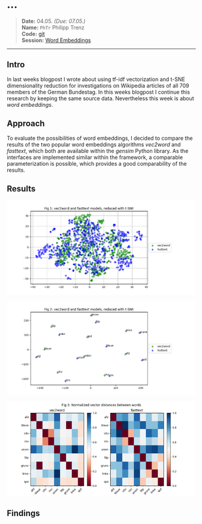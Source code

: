 # ...

> **Date:** 04.05. *(Due: 07.05.)*  
> **Name:** `PhTr` Philipp Trenz  
> **Code:** [git](https://github.com/philipptrenz/Text-Visualisation-in-Practice/tree/master/04_word_embeddings)  
> **Session:** [Word Embeddings](../index)

----

## Intro

In last weeks blogpost I wrote about using tf-idf vectorization and t-SNE dimensionality reduction for investigations on Wikipedia articles of all 709 members of the German Bundestag. In this weeks blogpost I continue this research by keeping the same source data. Nevertheless this week is about _word embeddings_.

## Approach

To evaluate the possibilities of word embeddings, I decided to compare the results of the two popular word embeddings algorithms  _vec2word_ and _fasttext_, which both are available within the _gensim_ Python library. As the interfaces are implemented similar within the framework, a comparable parameterization is possible, which provides a good comparability of the results.

## Results


![Fig 1](img/fig1_plot.png)

![Fig 2](img/fig2_party_names.png)

![Fig 3](img/fig3_distances_of_vectors.png)

## Findings
